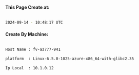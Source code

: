 
   
#### This Page Create at:

```bash

2024-09-14 - 10:48:17 UTC

```

#### Create By Machine:

```bash

Host Name : fv-az777-941

platform  : Linux-6.5.0-1025-azure-x86_64-with-glibc2.35

Ip Local  : 10.1.0.12

```

